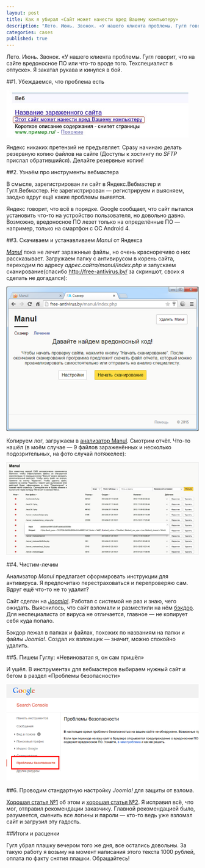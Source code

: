 ```yaml
---
layout: post
title: Как я убирал «Cайт может нанести вред Вашему компьютеру»
description: "Лето. Июнь. Звонок. «У нашего клиента проблемы. Гугл говорит, что на сайте вредоносное ПО или что-то вроде того. Техспециалист в отпуске». Я закатал рукава и кинулся в бой..."
categories: cases
published: true
---
```


Лето. Июнь. Звонок. «У нашего клиента проблемы. Гугл говорит, что на сайте вредоносное ПО или что-то вроде того. Техспециалист в отпуске». Я закатал рукава и кинулся в бой.

##1. Убеждаемся, что проблема есть

<img src="/img/site-ugroza.jpg">

Яндекс никаких претензий не предъявляет. Сразу начинаю делать резервную копию файлов на сайте (Доступы к хостингу по *SFTP* прислал обратившийся). Делайте резервные копии!

##2. Узнаём про инструменты вебмастера

В смысле, зарегистрирован ли сайт в Яндекс.Вебмастер и Гугл.Вебмастер. Не зарегистрирован — регистрируем и выясняем, заодно вдруг ещё какие проблемы выявятся.

Яндекс говорит, что всё в порядке. Google сообщает, что сайт пытался установить что-то на устройство пользователя, но довольно давно. Возможно, вредоносное ПО лезет только на определённые ПО — например, только на смартфон с ОС Android 4.

##3. Скачиваем и устанавливаем *Manul* от Яндекса

*[Manul](http://yandex.ru/promo/manul)* пока не лечит заражнные файлы, но очень красноречиво о них рассказывает. Загружаем папку с антивирусом в корень сайта, переходим по адресу *адрес.сайта/manul/index.php* и запускаем сканирование(спасибо http://free-antivirus.by/ за скриншот, своих я сделать не догадался):

[<img src="/img/yandex-manul-start.png">](http://free-antivirus.by/)

Копируем лог, загружаем в [анализатор Manul](http://antimalware.github.io/manul/). Смотрим отчёт. Что-то нашёл (в моём случае — 9 файлов зараженённых и несколько подозрительных, на фото случай потяжелее):

[<img src="/img/manul-nashol.jpg" width="600px">](http://www.lastdomain.ru/)


##4. Чистим-лечим

Анализатор *Manul* предлагает сформировать инструкции для антивируса. Я предпочитаю перестраховаться и перепроверяю сам. Вдруг ещё что-то не то удалит?

Сайт сделан на [*Joomla!*](https://ru.wikipedia.org/wiki/Joomla!). Работал с системой не раз и знаю, чего ожидать. Выяснилось, что сайт взломали и разместили на нём [бэкдор](https://ru.wikipedia.org/wiki/%D0%91%D1%8D%D0%BA%D0%B4%D0%BE%D1%80). Для неспециалиста от вируса не отличается, главное — не копирует себя куда попало.

Бэкдор лежал в папках и файлах, похожих по названиям на папки и файлы *Joomla!*. Создал их взломщик — значит, можно спокойно удалить.

##5. Пишем Гуглу: «Невиноватая я, он сам пришёл»

И ушёл. В инструментах для вебмастеров выбираем нужный сайт и бегом в раздел «Проблемы безопасности»

<img src="/img/googlewebmastervirus.png">

##6. Проводим стандартную настройку *Joomla!* для защиты от взлома.

[Хорошая статья №1](http://palpalych.ru/blog/55-razrabotka/302-bezopasnost-sajtov-na-joomla-ili-kak-borotsja-s-virusami-na-sajte.html) об этом и [хорошая статья №2](http://blog.a1.lg.ua/joomla/zashhita-joomla-2-5-ot-vzloma). Я исправил всё, что мог, отправил рекомендации заказчику. Главной рекомендацией было, разумеется, сменить все логины и пароли — кто-то ведь уже взломал сайт и загрузил эту гадость.

##Итоги и расценки

Гугл убрал плашку вечером того же дня, все остались довольны. За такую работу я возьму на момент написания этого текста 1000 рублей, оплата по факту снятия плашки. Обращайтесь!
